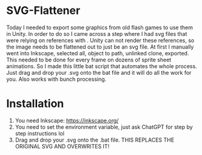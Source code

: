 # SVG-Flattener
Today I needed to export some graphics from old flash games to use them in Unity. In order to do so I came across a step where I had svg files that were relying on references with <use>. Unity can not render these references, so the image needs to be flattened out to just be an svg file. At first I manually went into Inkscape, selected all, object to path, unlinked clone, exported. This needed to be done for every frame on dozens of sprite sheet animations. So I made this little bat script that automates the whole process. Just drag and drop your .svg onto the bat file and it will do all the work for you. Also works with bunch processing.

# Installation
1. You need Inkscape: https://inkscape.org/
2. You need to set the environment variable, just ask ChatGPT for step by step instructions lol
3. Drag and drop your .svg onto the .bat file. THIS REPLACES THE ORIGINAL SVG AND OVERWRITES IT!
